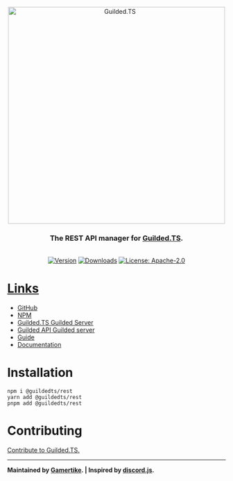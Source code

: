 <div align="center">
    <br />
    <a href="https://guildedts.js.org"><img src="https://guildedts.js.org/media/banner.jpg" width="500" alt="Guilded.TS"/></a>
    <h3><strong>The REST API manager for <a href="https://guildedts.js.org">Guilded.TS</a>.</strong></h3>
    <br />
    <div>
        <a href="https://www.npmjs.com/package/@guildedts/rest"><img src="https://img.shields.io/npm/v/@guildedts/rest" alt="Version" /></a>
        <a href="https://www.npmjs.com/package/@guildedts/rest"><img src="https://img.shields.io/npm/dt/@guildedts/rest" alt="Downloads" /></a>
        <a href="https://www.npmjs.com/package/@guildedts/rest"><img src="https://img.shields.io/npm/l/@guildedts/rest" alt="License: Apache-2.0">
    </div>
</div>

# Links

-   [GitHub](https://github.com/guildedts/guilded.ts)
-   [NPM](https://www.npmjs.com/package/guilded.ts)
-   [Guilded.TS Guilded Server](https://www.guilded.gg/guildedts)
-   [Guilded API Guilded server](https://www.guilded.gg/API-Official)
-   [Guide](https://guide.guildedts.js.org)
-   [Documentation](https://guildedts.js.org)

# Installation

```
npm i @guildedts/rest
yarn add @guildedts/rest
pnpm add @guildedts/rest
```

# Contributing

[Contribute to Guilded.TS.](https://github.com/guildedts/guilded.ts/tree/main/.github/CONTRIBUTING.md)

---

**Maintained by [Gamertike](https://www.gamertike.com). | Inspired by [discord.js](https://discord.js.org).**
